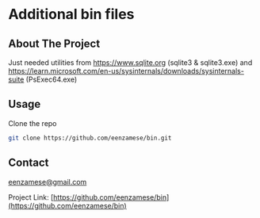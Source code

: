 <br />
<div align="center"><h1 align="left">Additional bin files</h1></div>

<!-- ABOUT THE PROJECT -->
## About The Project

Just needed utilities from https://www.sqlite.org (sqlite3 & sqlite3.exe) and https://learn.microsoft.com/en-us/sysinternals/downloads/sysinternals-suite (PsExec64.exe)

## Usage

Clone the repo
   ```sh
   git clone https://github.com/eenzamese/bin.git
   ```
<!-- LICENSE -->

## Contact

eenzamese@gmail.com

Project Link: [https://github.com/eenzamese/bin](https://github.com/eenzamese/bin)

[linkedin-shield]: https://img.shields.io/badge/-LinkedIn-black.svg?style=for-the-badge&logo=linkedin&colorB=555
[linkedin-url]: https://linkedin.com/in/linkedin_username
